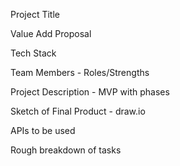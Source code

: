 Project Title

Value Add Proposal

Tech Stack

Team Members - Roles/Strengths

Project Description - MVP with phases

Sketch of Final Product - draw.io

APIs to be used

Rough breakdown of tasks
